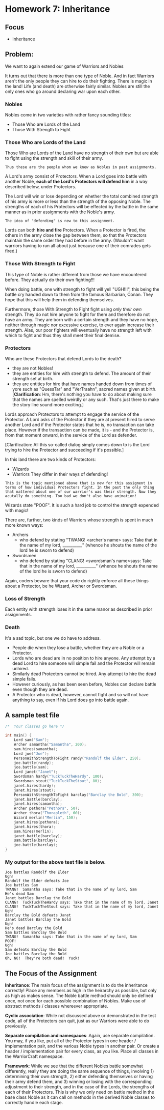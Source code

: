 # Homework 7: Inheritance
## Focus
* Inheritance

## Problem:
We want to again extend our game of Warriors and Nobles

It turns out that there is more than one type of Noble. And in fact Warriors aren't the only people they can hire to do their fighting. There is magic in the land! Life (and death) are otherwise fairly similar. Nobles are still the only ones who go around declaring war upon each other.

### Nobles
Nobles come in two varieties with rather fancy sounding titles:

* Those Who are Lords of the Land
* Those With Strength to Fight
### Those Who are Lords of the Land
Those Who are Lords of the Land have no strength of their own but are able to fight using the strength and skill of their army.
```
Thus these are the people whom we knew as Nobles in past assignments.
```
A Lord's army consist of Protectors. When a Lord goes into battle with another Noble, **each of the Lord's Protectors will defend him** in a way described below, under Protectors.

The Lord will win or lose depending on whether the total combined strength of his army is more or less than the strength of the opposing Noble. The strengths of each of his Protectors will be effected by the battle in the same manner as in prior assignments with the Noble's army.
```
The idea of "defending" is new to this assignment.
```
Lords can both **hire and fire** Protectors. When a Protector is fired, the others in the army close the gap between them, so that the Protectors maintain the same order they had before in the army. (Wouldn't want warriors having to run all about just because one of their comrades gets fired.)

### Those With Strength to Fight
This type of Noble is rather different from those we have encountered before. They actually do their own fighting!!!

When doing battle, one with strength to fight will yell "UGH!!!", this being the battle cry handed down to them from the famous Barbarian, Conan. They hope that this will help them in defending themselves.

Furthermore, those With Strength to Fight fight using *only their own* strength. They do not hire anyone to fight for them and therefore do not have an army. They are born with a certain strength and they have no hope, neither through magic nor excessive exercise, to ever again increase their strength. Alas, our poor fighters will eventually have no strength left with which to fight and thus they shall meet their final demise.

### Protectors
Who are these Protectors that defend Lords to the death?

* they are not Nobles!
* they are entities for hire with strength to defend. The amount of their strength set at birth.
* they are entities for hire that have names handed down from times of yore such as "QuessTar" and "VerTraahn", sacred names given at birth.
[**Clarification**: Hm, there's nothing you have to do about making sure that the names are spelled weirdly or any such. That's just there to make the story line sound more exciting.]

Lords approach Protectors to attempt to engage the service of the Protector. A Lord asks of the Protector if they are at present hired to serve another Lord and if the Protector states that he is, no transaction can take place. However if the transaction can be made, it is - and the Protector is, from that moment onward, in the service of the Lord as defender.

[Clarification: All this so-called dialog simply comes down to is the Lord trying to hire the Protector and succeeding if it's possible.]

In this land there are two kinds of Protectors:
* Wizards
* Warriors
They differ in their ways of defending!
```
This is the topic mentioned above that is new for this assigment in terms of how individual Protectors fight. In the past the only thing that mattered about one of our warrior's was their strength. Now they acutally do something. Too bad we don't also have animation!
```
Wizards state "POOF". It is such a hard job to control the strength expended with magic!

There are, further, two kinds of Warriors whose strength is spent in much more known ways:

* Archers
    * who defend by stating "TWANG! <archer's name> says: Take that in the name of my lord, __________" (whence he shouts the name of the lord he is sworn to defend)
* Swordsmen
    * who defend by stating "CLANG! <swordsman's name>says: Take that in the name of my lord, __________" (whence he shouts the name of the lord he is sworn to defend)

Again, coders beware that your code do rightly enforce all these things about a Protector, be he Wizard, Archer or Swordsman.

### Loss of Strength
Each entity with strength loses it in the same manor as described in prior assignments.

### Death
It's a sad topic, but one we do have to address.

* People die when they lose a battle, whether they are a Noble or a Protector.
* Lords who are dead are in no position to hire anyone. Any attempt by a dead Lord to hire someone will simple fail and the Protector will remain unhired.
* Similarly dead Protectors cannot be hired. Any attempt to hire the dead simple fails.
* However curiously, as has been seen before, Nobles can declare battle even though they are dead.
* A Protector who is dead, however, cannot fight and so will not have anything to say, even if his Lord does go into battle again.

## A sample test file

```c++
/*  Your classes go here */

int main() {
    Lord sam("Sam");
    Archer samantha("Samantha", 200);
    sam.hires(samantha);
    Lord joe("Joe");
    PersonWithStrengthToFight randy("Randolf the Elder", 250); 	
    joe.battle(randy);	
    joe.battle(sam);	
    Lord janet("Janet");	
    Swordsman hardy("TuckTuckTheHardy", 100);
    Swordsman stout("TuckTuckTheStout", 80);
    janet.hires(hardy);	
    janet.hires(stout);	
    PersonWithStrengthToFight barclay("Barclay the Bold", 300);	
    janet.battle(barclay);	
    janet.hires(samantha);	
    Archer pethora("Pethora", 50);	
    Archer thora("Thorapleth", 60);
    Wizard merlin("Merlin", 150);
    janet.hires(pethora);
    janet.hires(thora);
    sam.hires(merlin);
    janet.battle(barclay);	
    sam.battle(barclay);	
    joe.battle(barclay);
}
```
### My output for the above test file is below.
```
Joe battles Randolf the Elder
Ugh!
Randolf the Elder defeats Joe
Joe battles Sam
TWANG!  Samantha says: Take that in the name of my lord, Sam
He's dead Sam
Janet battles Barclay the Bold
CLANG!  TuckTuckTheHardy says: Take that in the name of my lord, Janet
CLANG!  TuckTuckTheStout says: Take that in the name of my lord, Janet
Ugh!
Barclay the Bold defeats Janet
Janet battles Barclay the Bold
Ugh!
He's dead Barclay the Bold
Sam battles Barclay the Bold
TWANG!  Samantha says: Take that in the name of my lord, Sam
POOF!
Ugh!
Sam defeats Barclay the Bold
Joe battles Barclay the Bold
Oh, NO!  They're both dead!  Yuck!
```
## The Focus of the Assignment
**Inheritance**: The main focus of the assignment is to do the inheritance correctly! Place any members as high in the heirarchy as possible, but only as high as makes sense. The Noble battle method should only be defined once, not once for each possible combination of Nobles. Make use of abstract methods / classes whereever appropriate.

**Cyclic association**: While not discussed above or demonstrated in the test code, all of the Protectors can quit, just as our Warriors were able to do previously.

**Separate compilation and namespaces**: Again, use separate compilation. You may, if you like, put all of the Protector types in one header / implementation pair, and the various Noble types in another pair. Or create a header / implementation pair for every class, as you like. Place all classes in the WarriorCraft namespace.

**Framework**: While we see that the different Nobles battle somewhat differently, really they are doing the same sequence of things, involving 1) determining their own strength, 2) either defending themselves or having their army defend them, and 3) winning or losing with the corresponding adjustment to their strength, and in the case of the Lords, the strengths of each of their Protectors. This is why we only need on battle method in the base class Noble as it can call on methods in the derived Noble classes to correctly handle each stage.